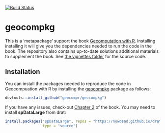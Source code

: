 
[![Build
Status](https://travis-ci.org/geocompr/geocompkg.svg?branch=master)](https://travis-ci.org/geocompr/geocompkg)

<!-- README.md is generated from README.Rmd. Please edit that file -->

# geocompkg

This is a ‘metapackage’ support the book [Gecomputation with
R](https://geocompr.robinlovelace.net/). Installing installing it will
give you the dependencies needed to run the code in the book. The
repository also contains up-to-date solutions additional materials to
supplement the book. See [the vignettes
folder](https://github.com/geocompr/geocompkg/tree/master/vignettes) for
the source code.

## Installation

You can install the packages needed to reproduce the code in
Geocompuation with R by installing the
[geocompkg](https://github.com/geocompr/geocompkg) package as follows:

``` r
devtools::install_github("geocompr/geocompkg")
```

If you have any issues, check-out
[Chapter 2](https://geocompr.robinlovelace.net/spatial-class.html) of
the book. You may need to install **spDataLarge** from drat:

``` r
install.packages("spDataLarge", repos = "https://nowosad.github.io/drat/",
                 type = "source")
```
